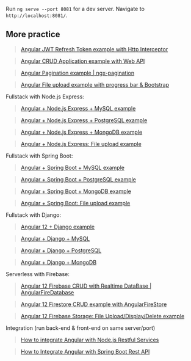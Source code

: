 

Run `ng serve --port 8081` for a dev server. Navigate to `http://localhost:8081/`.

## More practice
> [Angular JWT Refresh Token example with Http Interceptor](https://www.bezkoder.com/angular-12-refresh-token/)

> [Angular CRUD Application example with Web API](https://bezkoder.com/angular-12-crud-app/)

> [Angular Pagination example | ngx-pagination](https://bezkoder.com/angular-12-pagination-ngx/)

> [Angular File upload example with progress bar & Bootstrap](https://bezkoder.com/angular-12-file-upload/)

Fullstack with Node.js Express:
> [Angular + Node.js Express + MySQL example](https://bezkoder.com/angular-12-node-js-express-mysql/)

> [Angular + Node.js Express + PostgreSQL example](https://bezkoder.com/angular-12-node-js-express-postgresql/)

> [Angular + Node.js Express + MongoDB example](https://bezkoder.com/angular-12-mongodb-node-js-express/)

> [Angular + Node.js Express: File upload example](https://bezkoder.com/angular-12-node-js-file-upload/)

Fullstack with Spring Boot:
> [Angular + Spring Boot + MySQL example](https://bezkoder.com/angular-12-spring-boot-mysql/)

> [Angular + Spring Boot + PostgreSQL example](https://bezkoder.com/angular-12-spring-boot-postgresql/)

> [Angular + Spring Boot + MongoDB example](https://bezkoder.com/angular-12-spring-boot-mongodb/)

> [Angular + Spring Boot: File upload example](https://bezkoder.com/angular-12-spring-boot-file-upload/)

Fullstack with Django:
> [Angular 12 + Django example](https://bezkoder.com/django-angular-12-crud-rest-framework/)

> [Angular + Django + MySQL](https://bezkoder.com/django-angular-mysql/)

> [Angular + Django + PostgreSQL](https://bezkoder.com/django-angular-postgresql/)

> [Angular + Django + MongoDB](https://bezkoder.com/django-angular-mongodb/)

Serverless with Firebase:
> [Angular 12 Firebase CRUD with Realtime DataBase | AngularFireDatabase](https://bezkoder.com/angular-12-firebase-crud/)

> [Angular 12 Firestore CRUD example with AngularFireStore](https://bezkoder.com/angular-12-firestore-crud-angularfirestore/)

> [Angular 12 Firebase Storage: File Upload/Display/Delete example](https://bezkoder.com/angular-12-file-upload-firebase-storage/)

Integration (run back-end & front-end on same server/port)
> [How to integrate Angular with Node.js Restful Services](https://bezkoder.com/integrate-angular-12-node-js/)

> [How to Integrate Angular with Spring Boot Rest API](https://bezkoder.com/integrate-angular-12-spring-boot/)